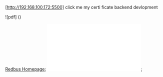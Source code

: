 [http://192.168.100.172:5500] click me my certi ficate  backend devlopment

![pdf]  ()

[Redbus Homepage](file:///C:/Users/Lenovo/Desktop/git/certificate/Deepak-kumar-certificate/output/a.pdf);
![Gmail output](output/a.pdf);